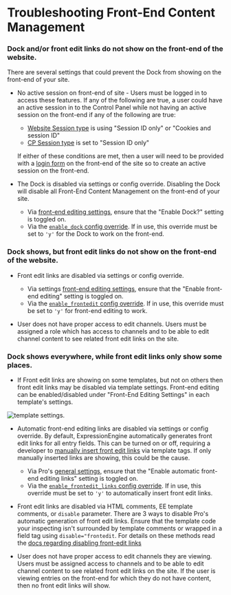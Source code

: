 <!--
    This source file is part of the open source project
    ExpressionEngine User Guide (https://github.com/ExpressionEngine/ExpressionEngine-User-Guide)

    @link      https://expressionengine.com/
    @copyright Copyright (c) 2003-2021, Packet Tide, LLC (https://packettide.com)
    @license   https://expressionengine.com/license Licensed under Apache License, Version 2.0
-->

# Troubleshooting Front-End Content Management

### Dock and/or front edit links do not show on the front-end of the website.

There are several settings that could prevent the Dock from showing on the front-end of your site.

- No active session on front-end of site - Users must be logged in to access these features. If any of the following are true, a user could have an active session in to the Control Panel while not having an active session on the front-end if any of the following are true:
    - [Website Session type](control-panel/settings/security-privacy.md#website-session-type) is using "Session ID only" or "Cookies and session ID"
    - [CP Session type](control-panel/settings/security-privacy.md#cp-session-type) is set to "Session ID only"

    If either of these conditions are met, then a user will need to be provided with a [login form](member/login.md) on the front-end of the site so to create an active session on the front-end.


- The Dock is disabled via settings or config override. Disabling the Dock will disable all Front-End Content Management on the front-end of your site.
    - Via [front-end editing settings](control-panel/settings/front-end-editing.md), ensure that the "Enable Dock?" setting is toggled on.
    - Via the [`enable_dock` config override](general/system-configuration-overrides.md#enable_dock). If in use, this override must be set to `'y'` for the Dock to work on the front-end.

### Dock shows, but front edit links do not show on the front-end of the website.

- Front edit links are disabled via settings or config override.
    - Via settings [front-end editing settings](control-panel/settings/front-end-editing.md), ensure that the "Enable front-end editing" setting is toggled on.
    - Via the [`enable_frontedit` config override](general/system-configuration-overrides.md#enable_frontedit). If in use, this override must be set to `'y'` for front-end editing to work.

- User does not have proper access to edit channels. Users must be assigned a role which has access to channels and to be able to edit channel content to see related front edit links on the site.

### Dock shows everywhere, while front edit links only show some places.

- If Front edit links are showing on some templates, but not on others then front edit links may be disabled via template settings. Front-end editing can be enabled/disabled under "Front-End Editing Settings" in each template's settings.

![template settings](_images/pro_template_settings.png).

- Automatic front-end editing links are disabled via settings or config override. By default, ExpressionEngine automatically generates front edit links for all entry fields. This can be turned on or off, requiring a developer to [manually insert front edit links](advanced-usage/front-end/frontend.md#customizing-the-link-location) via template tags. If only manually inserted links are showing, this could be the cause.
    - Via Pro's [general settings](control-panel/settings/front-end-editing.md), ensure that the "Enable automatic front-end editing links" setting is toggled on.
    - Via the [`enable_frontedit_links` config override](general/system-configuration-overrides.md#enable_frontedit_links). If in use, this override must be set to `'y'` to automatically insert front edit links.

- Front edit links are disabled via HTML comments, EE template comments, or `disable` parameter. There are 3 ways to disable Pro's automatic generation of front edit links. Ensure that the template code your inspecting isn't surrounded by template comments or wrapped in a field tag using `disable="frontedit`. For details on these methods read the [docs regarding disabling front-edit links](advanced-usage/front-end/frontend.md#enabledisable-the-front-edit-link) 

- User does not have proper access to edit channels they are viewing. Users must be assigned access to channels and to be able to edit channel content to see related front edit links on the site. If the user is viewing entries on the front-end for which they do not have content, then no front edit links will show.

